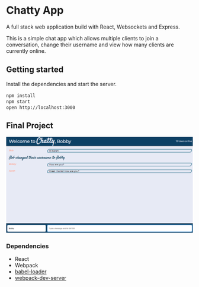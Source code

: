 # Chatty App

A full stack web application build with React, Websockets and Express.

This is a simple chat app which allows multiple clients to join a conversation, change their username and view how many clients are currently online.

## Getting started

Install the dependencies and start the server.

```
npm install
npm start
open http://localhost:3000
```

## Final Project

!["Screenshot of homepage"](https://github.com/hazthompson/chattyApp/blob/master/docs/ChattyApp%20homepage.png?raw=true)

### Dependencies

- React
- Webpack
- [babel-loader](https://github.com/babel/babel-loader)
- [webpack-dev-server](https://github.com/webpack/webpack-dev-server)
